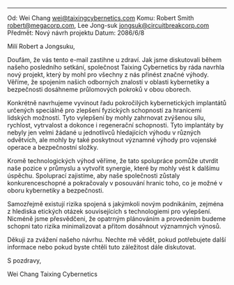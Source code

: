 
---

Od: Wei Chang <wei@taixingcybernetics.com>
Komu: Robert Smith <robert@megacorp.com>, Lee Jong-suk <jongsuk@circuitbreakcorp.com>
Předmět: Nový návrh projektu
Datum: 2086/6/8

Milí Robert a Jongsuku,

Doufám, že vás tento e-mail zastihne u zdraví. Jak jsme diskutovali během našeho posledního setkání, společnost Taixing Cybernetics by ráda navrhla nový projekt, který by mohl pro všechny z nás přinést značné výhody. Věříme, že spojením našich odborných znalostí v oblasti kybernetiky a bezpečnosti dosáhneme průlomových pokroků v obou oborech.

Konkrétně navrhujeme vyvinout řadu pokročilých kybernetických implantátů určených speciálně pro zlepšení fyzických schopností za hranicemi lidských možností. Tyto vylepšení by mohly zahrnovat zvýšenou sílu, rychlost, vytrvalost a dokonce i regenerační schopnosti. Tyto implantáty by nebyly jen velmi žádané u jednotlivců hledajících výhodu v různých odvětvích, ale mohly by také poskytnout významné výhody pro vojenské operace a bezpečnostní složky.

Kromě technologických výhod věříme, že tato spolupráce pomůže utvrdit naše pozice v průmyslu a vytvořit synergie, které by mohly vést k dalšímu úspěchu. Spoluprací zajistíme, aby naše společnosti zůstaly konkurenceschopné a pokračovaly v posouvání hranic toho, co je možné v oboru kybernetiky a bezpečnosti.

Samozřejmě existují rizika spojená s jakýmkoli novým podnikáním, zejména z hlediska etických otázek souvisejících s technologiemi pro vylepšení. Nicméně jsme přesvědčeni, že opatrným plánováním a provedením budeme schopni tato rizika minimalizovat a přitom dosáhnout významných výnosů.

Děkuji za zvážení našeho návrhu. Nechte mě vědět, pokud potřebujete další informace nebo pokud byste chtěli tuto záležitost dále diskutovat.

S pozdravy,

Wei Chang
Taixing Cybernetics

